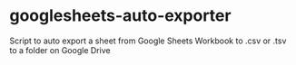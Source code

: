 # googlesheets-auto-exporter
Script to auto export a sheet from Google Sheets Workbook to .csv or .tsv to a folder on Google Drive
